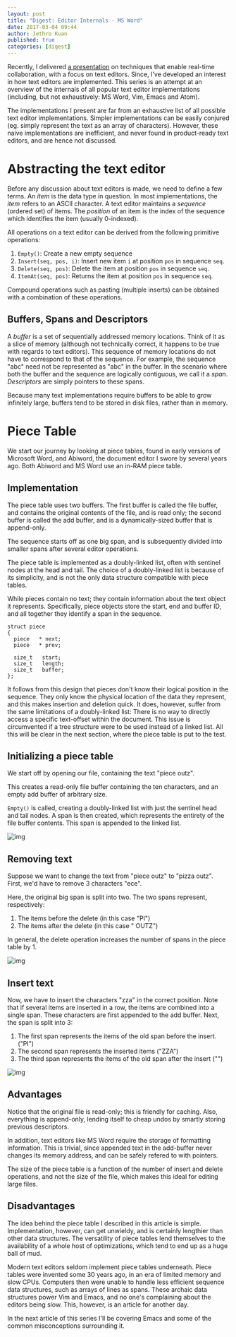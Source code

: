 ```yaml
---
layout: post
title: "Digest: Editor Internals - MS Word"
date: 2017-03-04 09:44
author: Jethro Kuan
published: true
categories: [digest]
---
```


Recently, I delivered
[a presentation](https://docs.google.com/presentation/d/1qMi_zQxm6E9fxXi8RFnfhaOvvCHEGzD-NPQjpD_F63w/edit?usp=sharing) on
techniques that enable real-time collaboration, with a focus on text
editors. Since, I've developed an interest in how text editors are
implemented. This series is an attempt at an overview of the internals
of all popular text editor implementations (including, but not
exhaustively: MS Word, Vim, Emacs and Atom).

The implementations I present are far from an exhaustive list of all
possible text editor implementations. Simpler implementations can be 
easily conjured (eg. simply represent the text as an array of
characters). However, these naive implementations are inefficient, and
never found in product-ready text editors, and are hence not discussed.

# Abstracting the text editor

Before any discussion about text editors is made, we need to define a
few terms. An *item* is the data type in question. In most
implementations, the *item* refers to an ASCII character. A text editor
 maintains a *sequence* (ordered set) of items. The *position* of an
item is the index of the sequence which identifies the item (usually
0-indexed). 

All operations on a text editor can be derived from the following
primitive operations:

1.  `Empty()`: Create a new empty sequence
2.  `Insert(seq, pos, i)`: Insert new item `i` at position `pos` in
    sequence `seq`.
3.  `Delete(seq, pos)`: Delete the item at position `pos` in sequence
    `seq`.
4.  `ItemAt(seq, pos)`: Returns the item at position `pos` in sequence
    `seq`.

Compound operations such as pasting (multiple inserts) can be obtained
with a combination of these operations.

## Buffers, Spans and Descriptors

A *buffer* is a set of sequentially addressed memory locations. Think of
it as a slice of memory (although not technically correct, it
happens to be true with regards to text editors). This sequence of memory
locations do not have to correspond to that of the sequence. For
example, the sequence "abc" need not be represented as "abc" in the
buffer. In the scenario where both the buffer and the sequence are
logically contiguous, we call it a *span*. *Descriptors* are simply
pointers to these spans.

Because many text implementations require buffers to be able to grow
infinitely large, buffers tend to be stored in disk files, rather than
in memory.

# Piece Table

We start our journey by looking at piece tables, found in early
versions of Microsoft Word, and Abiword, the document editor I swore
by several years ago. Both Abiword and MS Word use an in-RAM piece table.


## Implementation

The piece table uses two buffers. The first buffer is called the file
buffer, and contains the original contents of the file, and is read
only; the second buffer is called the add buffer, and is a
dynamically-sized buffer that is append-only.

The sequence starts off as one big span, and is subsequently divided
into smaller spans after several editor operations. 

The piece table is implemented as a doubly-linked list, often with
sentinel nodes at the head and tail. The choice of a doubly-linked
list is because of its simplicity, and is not the only data structure
compatible with piece tables. 

While pieces contain no text; they contain information about the text
object it represents. Specifically, piece objects store the start,
end and buffer ID, and all together they identify a span in the
sequence. 

    struct piece
    {
      piece   * next;
      piece   * prev;
    
      size_t   start;
      size_t   length;
      size_t   buffer;
    };

It follows from this design that pieces don't know their logical
position in the sequence. They only know the physical location of the
data they represent, and this makes insertion and deletion quick. It
does, however, suffer from the same limitations of a doubly-linked
list: There is no way to directly access a specific text-offset
within the document. This issue is circumvented if a tree structure
were to be used instead of a linked list. All this will be clear in
the next section, where the piece table is put to the test.

## Initializing a piece table

We start off by opening our file, containing the text "piece outz".

This creates a read-only file buffer containing the ten characters,
and an empty add buffer of arbitrary size. 

`Empty()` is called, creating a doubly-linked list with just the sentinel
head and tail nodes. A span is then created, which represents the
entirety of the file buffer contents. This span is appended to the
linked list.

![img](/images/piecetable/start.png)

## Removing text

Suppose we want to change the text from "piece outz" to "pizza outz".
First, we'd have to remove 3 characters "ece".

Here, the original big span is split into two. The two spans
represent, respectively:

1.  The items before the delete (in this case "PI")
2.  The items after the delete (in this case " OUTZ")

In general, the delete operation increases the number of spans in the
piece table by 1.

![img](/images/piecetable/remove.png)

## Insert text

Now, we have to insert the characters "zza" in the correct position.
Note that if several items are inserted in a row, the items are
combined into a single span. These characters are first appended to
the add buffer. Next, the span is split into 3:

1.  The first span represents the items of the old span before the
    insert. ("PI")
2.  The second span represents the inserted items ("ZZA")
3.  The third span represents the items of the old span after the
    insert ("")

![img](/images/piecetable/insert.png)

## Advantages

Notice that the original file is read-only; this is friendly for
caching. Also, everything is append-only, lending itself to cheap
undos by smartly storing previous descriptors.

In addition, text editors like MS Word require the storage of
formatting information. This is trivial, since appended text in the
add-buffer never changes its memory address, and can be safely refered
to with pointers.

The size of the piece table is a function of the number of insert and
delete operations, and not the size of the file, which makes this
ideal for editing large files.

## Disadvantages

The idea behind the piece table I described in this article is simple.
Implementation, however, can get unwieldy, and is certainly lengthier
than other data structures. The versatility of piece tables lend
themselves to the availability of a whole host of optimizations, which
tend to end up as a huge ball of mud.

Modern text editors seldom implement piece tables underneath. Piece
tables were invented some 30 years ago, in an era of limited memory
and slow CPUs. Computers then were unable to handle less efficient
sequence data structures, such as arrays of lines as spans. These
archaic data structures power Vim and Emacs, and no one's complaining
about the editors being slow. This, however, is an article for another
day.

In the next article of this series I'll be covering Emacs and some of
the common misconceptions surrounding it.
